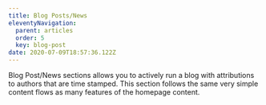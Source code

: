 ```yaml
---
title: Blog Posts/News
eleventyNavigation:
  parent: articles
  order: 5
  key: blog-post
date: 2020-07-09T18:57:36.122Z
---
```

Blog Post/News sections allows you to actively run a blog with attributions to authors that are time stamped. This section follows the same very simple content flows as many features of the homepage content.